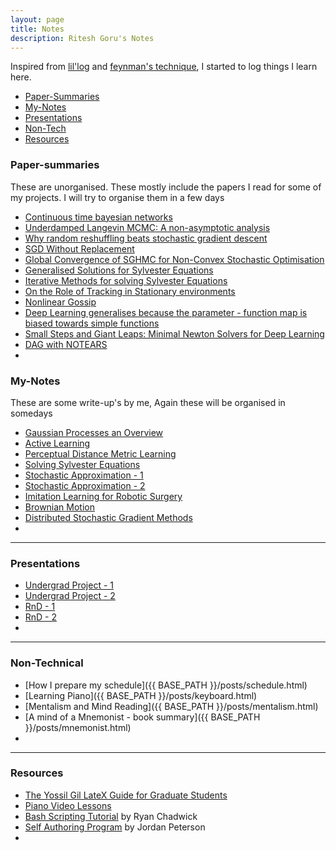 ```yaml
---
layout: page
title: Notes
description: Ritesh Goru's Notes
---
```

Inspired from [lil'log](https://lilianweng.github.io/lil-log/) and [feynman's technique](https://mattyford.com/blog/2014/1/23/the-feynman-technique-model), I started to log things I learn here.
 
<div class="navbar">
    <div class="navbar-inner">
        <ul class="nav">
            <li><a href="#Paper-Summaries">Paper-Summaries</a></li>
            <li><a href="#My-Notes">My-Notes</a></li>
            <li><a href="#Presentations">Presentations</a></li>
            <li><a href="#Non-Technical">Non-Tech</a></li>
            <li><a href="#Resources">Resources</a></li>
        </ul>
    </div>
</div>

### <a name="Paper-summaries"></a>Paper-summaries
These are unorganised. These mostly include the papers I read for some of my projects. I will try to organise them in a few days
- [Continuous time bayesian networks]()
- [Underdamped Langevin MCMC: A non-asymptotic analysis]()
- [Why random reshuffling beats stochastic gradient descent]()
- [SGD Without Replacement]()
- [Global Convergence of SGHMC for Non-Convex Stochastic Optimisation]()
- [Generalised Solutions for Sylvester Equations]()
- [Iterative Methods for solving Sylvester Equations]()
- [On the Role of Tracking in Stationary environments]()
- [Nonlinear Gossip]()
- [Deep Learning generalises because the parameter - function map is biased towards simple functions]()
- [Small Steps and Giant Leaps: Minimal Newton Solvers for Deep Learning]()
- [DAG with NOTEARS]()
- 

### <a name="My-Notes"></a>My-Notes
These are some write-up's by me, Again these will be organised in somedays
- [Gaussian Processes an Overview]()
- [Active Learning]()
- [Perceptual Distance Metric Learning]()
- [Solving Sylvester Equations]()
- [Stochastic Approximation - 1]()
- [Stochastic Approximation - 2]()
- [Imitation Learning for Robotic Surgery]()
- [Brownian Motion]()
- [Distributed Stochastic Gradient Methods]()
- 

---
### <a name="Presentations"></a>Presentations
- [Undergrad Project - 1]()
- [Undergrad Project - 2]()
- [RnD - 1]()
- [RnD - 2]()
- 

---
### <a name="Non-Technical"></a>Non-Technical
- [How I prepare my schedule]({{ BASE_PATH }}/posts/schedule.html)
- [Learning Piano]({{ BASE_PATH }}/posts/keyboard.html)
- [Mentalism and Mind Reading]({{ BASE_PATH }}/posts/mentalism.html)
- [A mind of a Mnemonist - book summary]({{ BASE_PATH }}/posts/mnemonist.html)
- 

---
### <a name="Resources"></a>Resources
- [The Yossil Gil LateX Guide for Graduate Students](http://www.cs.technion.ac.il/~yogi/latex.html)
- [Piano Video Lessons](https://courses.pianovideolessons.com/)
- [Bash Scripting Tutorial](https://ryanstutorials.net/bash-scripting-tutorial/) by Ryan Chadwick
- [Self Authoring Program](https://www.youtube.com/watch?v=CZ_g0J2SPpM) by Jordan Peterson
- 